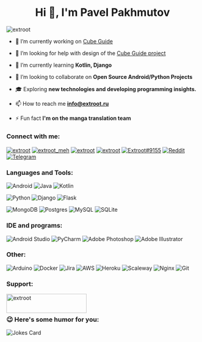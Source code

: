 <h1 align="center">Hi 👋, I'm Pavel Pakhmutov</h1>
<p align="left"> <img src="https://komarev.com/ghpvc/?username=extroot&label=Profile%20views&color=0e75b6&style=flat" alt="extroot" /> </p>

- 🔭 I’m currently working on [Cube Guide](https://github.com/extroot/CubeGuide)
- 🤔 I’m looking for help with design of the [Cube Guide project](https://github.com/extroot/CubeGuide)

- 🌱 I’m currently learning **Kotlin, Django**

- 👯 I’m looking to collaborate on **Open Source Android/Python Projects**

- 🎓 Exploring **new technologies and developing programming insights.**

- 📫 How to reach me **info@extroot.ru**

- ⚡ Fun fact **I'm on the manga translation team**


### Connect with me:
<p align="left">
<a href="https://dev.to/extroot" target="blank"><img align="center" src="https://img.shields.io/badge/dev.to-0A0A0A?style=for-the-badge&logo=dev.to&logoColor=white" alt="extroot"/></a>
<a href="https://twitter.com/extroot_meh" target="blank"><img align="center" src="https://img.shields.io/badge/twitter-%231DA1F2.svg?style=for-the-badge&logo=Twitter&logoColor=white" alt="extroot_meh" /></a>
<a href="https://www.hackerrank.com/extroot" target="blank"><img align="center" src="https://img.shields.io/badge/-Hackerrank-2EC866?style=for-the-badge&logo=HackerRank&logoColor=white" alt="extroot"/></a>
<a href="https://www.leetcode.com/extroot" target="blank"><img align="center" src="https://img.shields.io/badge/LeetCode-000000?style=for-the-badge&logo=LeetCode&logoColor=#d16c06" alt="extroot"/></a>
<a href="https://discordapp.com/users/Extroot#9155" target="blank"><img align="center" src="https://img.shields.io/badge/DISCORD-%237289DA.svg?style=for-the-badge&logo=discord&logoColor=white" alt="Extroot#9155"/></a>
<a href="https://www.reddit.com/user/extroot" target="blank"><img align="center" src="https://img.shields.io/badge/Reddit-FF4500?style=for-the-badge&logo=reddit&logoColor=white" alt="Reddit"/></a>
<a href="https://t.me/extroot" target="blank"><img align="center" src="https://img.shields.io/badge/Telegram-2CA5E0?style=for-the-badge&logo=telegram&logoColor=white" alt="Telegram"/></a>
</p>

### Languages and Tools:
![Android](https://img.shields.io/badge/Android-3DDC84?style=for-the-badge&logo=android&logoColor=white) ![Java](https://img.shields.io/badge/java-%23ED8B00.svg?style=for-the-badge&logo=java&logoColor=white) ![Kotlin](https://img.shields.io/badge/kotlin-%230095D5.svg?style=for-the-badge&logo=kotlin&logoColor=white)

![Python](https://img.shields.io/badge/python-3670A0?style=for-the-badge&logo=python&logoColor=ffdd54) ![Django](https://img.shields.io/badge/django-%23092E20.svg?style=for-the-badge&logo=django&logoColor=white) ![Flask](https://img.shields.io/badge/flask-%23000.svg?style=for-the-badge&logo=flask&logoColor=white)

![MongoDB](https://img.shields.io/badge/MongoDB-%234ea94b.svg?style=for-the-badge&logo=mongodb&logoColor=white) ![Postgres](https://img.shields.io/badge/postgres-%23316192.svg?style=for-the-badge&logo=postgresql&logoColor=white) ![MySQL](https://img.shields.io/badge/mysql-%2300f.svg?style=for-the-badge&logo=mysql&logoColor=white) ![SQLite](https://img.shields.io/badge/sqlite-%2307405e.svg?style=for-the-badge&logo=sqlite&logoColor=white)

### IDE and programs:
![Android Studio](https://img.shields.io/badge/Android%20Studio-3DDC84.svg?style=for-the-badge&logo=android-studio&logoColor=white) ![PyCharm](https://img.shields.io/badge/pycharm-143?style=for-the-badge&logo=pycharm&logoColor=black&color=black&labelColor=green)
![Adobe Photoshop](https://img.shields.io/badge/photoshop-%2331A8FF.svg?style=for-the-badge&logo=adobephotoshop&logoColor=white) ![Adobe Illustrator](https://img.shields.io/badge/illustrator-%23FF9A00.svg?style=for-the-badge&logo=adobeillustrator&logoColor=white)

### Other:
![Arduino](https://img.shields.io/badge/-Arduino-00979D?style=for-the-badge&logo=Arduino&logoColor=white) ![Docker](https://img.shields.io/badge/docker-%230db7ed.svg?style=for-the-badge&logo=docker&logoColor=white) ![Jira](https://img.shields.io/badge/jira-%230A0FFF.svg?style=for-the-badge&logo=jira&logoColor=white) ![AWS](https://img.shields.io/badge/AWS-%23FF9900.svg?style=for-the-badge&logo=amazon-aws&logoColor=white) ![Heroku](https://img.shields.io/badge/heroku-%23430098.svg?style=for-the-badge&logo=heroku&logoColor=white) ![Scaleway](https://img.shields.io/badge/SCALEWAY-%234f0599.svg?style=for-the-badge&logo=scaleway&logoColor=white) ![Nginx](https://img.shields.io/badge/nginx-%23009639.svg?style=for-the-badge&logo=nginx&logoColor=white) ![Git](https://img.shields.io/badge/git-%23F05033.svg?style=for-the-badge&logo=git&logoColor=white)

### Support:
<p><a href="https://www.buymeacoffee.com/extroot"> <img align="left" src="https://cdn.buymeacoffee.com/buttons/v2/default-yellow.png" height="50" width="210" alt="extroot" /></a></p><br><br>

### 😉 Here's some humor for you:
![Jokes Card](https://readme-jokes.vercel.app/api?hideBorder)
